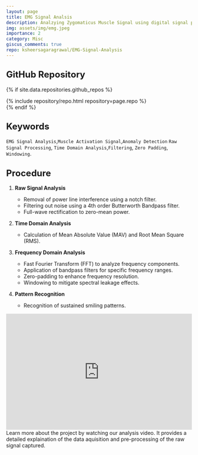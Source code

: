 ```yaml
---
layout: page
title: EMG Signal Analsis
description: Analzying Zygomaticus Muscle Signal using digital signal processing techniques.
img: assets/img/emg.jpeg
importance: 2
category: Misc
giscus_comments: true
repo: ksheersagaragrawal/EMG-Signal-Analysis
---
```


## <span style="font-size: 24px;font-weight: bold;">GitHub Repository</span>
{% if site.data.repositories.github_repos %}
<div class="repositories d-flex flex-wrap flex-md-row flex-column justify-content-between align-items-center">
    {% include repository/repo.html repository=page.repo %}
</div>
{% endif %}

## <span style="font-size: 24px;font-weight: bold;">Keywords<a href="{{ site.baseurl }}/assets/pdf/emg.pdf" title="CV"><i class="fas fa-file-pdf"></i></a></span>
`EMG Signal Analysis`,`Muscle Activation Signal`,`Anomaly Detection` `Raw Signal Processing`, `Time Domain Analysis`,`Filtering`, `Zero Padding`, `Windowing`.


## <span style="font-size: 24px;font-weight: bold;">Procedure</span>
1. **Raw Signal Analysis**
   - Removal of power line interference using a notch filter.
   - Filtering out noise using a 4th order Butterworth Bandpass filter.
   - Full-wave rectification to zero-mean power.

2. **Time Domain Analysis**
   - Calculation of Mean Absolute Value (MAV) and Root Mean Square (RMS).

3. **Frequency Domain Analysis**
   - Fast Fourier Transform (FFT) to analyze frequency components.
   - Application of bandpass filters for specific frequency ranges.
   - Zero-padding to enhance frequency resolution.
   - Windowing to mitigate spectral leakage effects.

4. **Pattern Recognition**
   - Recognition of sustained smiling patterns.


<div class="row">
    <div class="col-sm">
        <iframe width="100%" height="315" src="https://www.youtube.com/watch?v=yzUZTIryukM" frameborder="0" allowfullscreen></iframe>
    </div>
</div>
<div class="caption">
    Learn more about the project by watching our analysis video. It provides a detailed explaination of the data aquisition and pre-processing of the raw signal captured. 
</div>

